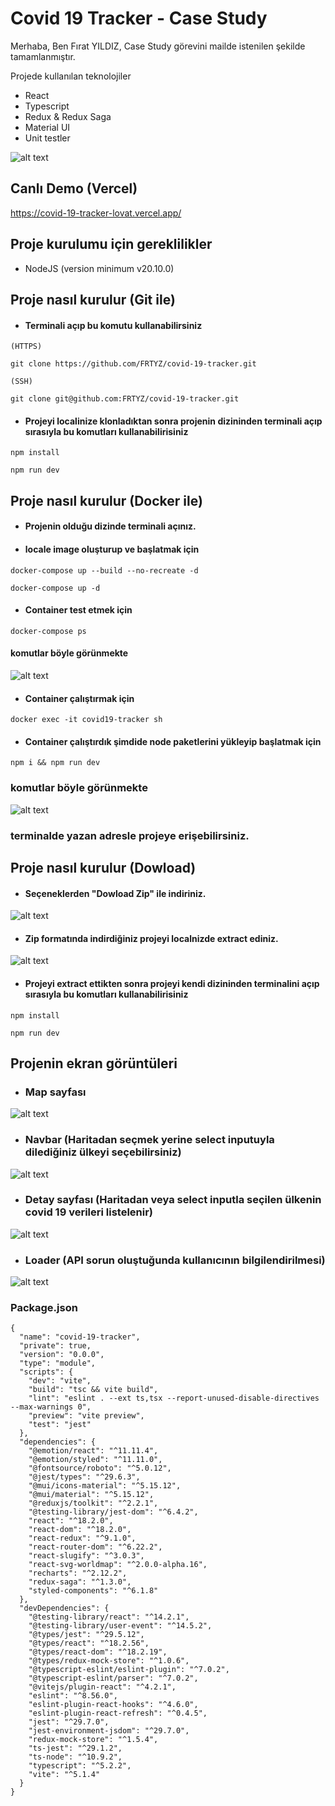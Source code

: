 # Covid 19 Tracker - Case Study

Merhaba,
Ben Fırat YILDIZ,
Case Study görevini mailde istenilen şekilde tamamlanmıştır.

Projede kullanılan teknolojiler
* React
* Typescript
* Redux & Redux Saga
* Material UI
* Unit testler


![alt text](https://github.com/FRTYZ/covid-19-tracker/blob/main/public/home.png?raw=true)

## Canlı Demo (Vercel)

https://covid-19-tracker-lovat.vercel.app/

## Proje kurulumu için gereklilikler
* NodeJS (version minimum v20.10.0)

## Proje nasıl kurulur (Git ile)

* #### Terminali açıp bu komutu kullanabilirsiniz

```
(HTTPS)

git clone https://github.com/FRTYZ/covid-19-tracker.git

(SSH)

git clone git@github.com:FRTYZ/covid-19-tracker.git
```

* #### Projeyi localinize klonladıktan sonra projenin dizininden terminali açıp sırasıyla bu komutları kullanabilirisiniz

```
npm install
```
```
npm run dev
```
## Proje nasıl kurulur (Docker ile)
* #### Projenin olduğu dizinde terminali açınız.
* #### locale image oluşturup ve başlatmak için
```
docker-compose up --build --no-recreate -d
```
```
docker-compose up -d
```

* #### Container test etmek için
```
docker-compose ps
```

#### komutlar böyle görünmekte
![alt text](https://github.com/FRTYZ/covid-19-tracker/blob/main/public/1-docker-compose.png?raw=true)

* #### Container çalıştırmak için

```
docker exec -it covid19-tracker sh
```
* #### Container çalıştırdık şimdide node paketlerini yükleyip başlatmak için

```
npm i && npm run dev
```

### komutlar böyle görünmekte
![alt text](https://github.com/FRTYZ/covid-19-tracker/blob/main/public/2-docker-start.png?raw=true)

### terminalde yazan adresle projeye erişebilirsiniz.


## Proje nasıl kurulur (Dowload)

* #### Seçeneklerden "Dowload Zip" ile indiriniz.

![alt text](https://github.com/FRTYZ/covid-19-tracker/blob/main/public/download.png?raw=true)

* #### Zip formatında indirdiğiniz projeyi localnizde extract ediniz.

![alt text](https://github.com/FRTYZ/covid-19-tracker/blob/main/public/extract-zip.png?raw=true)

* #### Projeyi extract ettikten sonra projeyi kendi dizininden terminalini açıp sırasıyla bu komutları kullanabilirisiniz

```
npm install
```
```
npm run dev
```

## Projenin ekran görüntüleri

* ### Map sayfası

![alt text](https://github.com/FRTYZ/covid-19-tracker/blob/main/public/home.png?raw=true)

* ### Navbar (Haritadan seçmek yerine select inputuyla dilediğiniz ülkeyi seçebilirsiniz)

![alt text](https://github.com/FRTYZ/covid-19-tracker/blob/main/public/select.png?raw=true)

* ### Detay sayfası (Haritadan veya select inputla seçilen ülkenin covid 19 verileri listelenir)

![alt text](https://github.com/FRTYZ/covid-19-tracker/blob/main/public/detail.png?raw=true)

* ### Loader (API sorun oluştuğunda kullanıcının bilgilendirilmesi)
![alt text](https://github.com/FRTYZ/covid-19-tracker/blob/main/public/loader.png?raw=true)


### Package.json
```
{
  "name": "covid-19-tracker",
  "private": true,
  "version": "0.0.0",
  "type": "module",
  "scripts": {
    "dev": "vite",
    "build": "tsc && vite build",
    "lint": "eslint . --ext ts,tsx --report-unused-disable-directives --max-warnings 0",
    "preview": "vite preview",
    "test": "jest"
  },
  "dependencies": {
    "@emotion/react": "^11.11.4",
    "@emotion/styled": "^11.11.0",
    "@fontsource/roboto": "^5.0.12",
    "@jest/types": "^29.6.3",
    "@mui/icons-material": "^5.15.12",
    "@mui/material": "^5.15.12",
    "@reduxjs/toolkit": "^2.2.1",
    "@testing-library/jest-dom": "^6.4.2",
    "react": "^18.2.0",
    "react-dom": "^18.2.0",
    "react-redux": "^9.1.0",
    "react-router-dom": "^6.22.2",
    "react-slugify": "^3.0.3",
    "react-svg-worldmap": "^2.0.0-alpha.16",
    "recharts": "^2.12.2",
    "redux-saga": "^1.3.0",
    "styled-components": "^6.1.8"
  },
  "devDependencies": {
    "@testing-library/react": "^14.2.1",
    "@testing-library/user-event": "^14.5.2",
    "@types/jest": "^29.5.12",
    "@types/react": "^18.2.56",
    "@types/react-dom": "^18.2.19",
    "@types/redux-mock-store": "^1.0.6",
    "@typescript-eslint/eslint-plugin": "^7.0.2",
    "@typescript-eslint/parser": "^7.0.2",
    "@vitejs/plugin-react": "^4.2.1",
    "eslint": "^8.56.0",
    "eslint-plugin-react-hooks": "^4.6.0",
    "eslint-plugin-react-refresh": "^0.4.5",
    "jest": "^29.7.0",
    "jest-environment-jsdom": "^29.7.0",
    "redux-mock-store": "^1.5.4",
    "ts-jest": "^29.1.2",
    "ts-node": "^10.9.2",
    "typescript": "^5.2.2",
    "vite": "^5.1.4"
  }
}
```